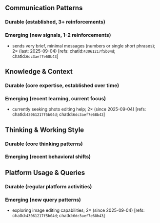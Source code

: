 ## Communication Patterns
### Durable (established, 3+ reinforcements)

### Emerging (new signals, 1-2 reinforcements)
- sends very brief, minimal messages (numbers or single short phrases); 2× (last: 2025-09-04) [refs: chatId:`43061217f5b04d`; chatId:`6dc3aef7e68b43`]

## Knowledge & Context
### Durable (core expertise, established over time)

### Emerging (recent learning, current focus)
- currently seeking photo editing help; 2× (since 2025-09-04) [refs: chatId:`43061217f5b04d`; chatId:`6dc3aef7e68b43`]

## Thinking & Working Style
### Durable (core thinking patterns)

### Emerging (recent behavioral shifts)

## Platform Usage & Queries
### Durable (regular platform activities)

### Emerging (new query patterns)
- exploring image editing capabilities; 2× (since 2025-09-04) [refs: chatId:`43061217f5b04d`; chatId:`6dc3aef7e68b43`]
